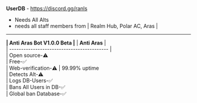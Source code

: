 **UserDB** - https://discord.gg/ranls
- Needs All Alts
- needs all staff members from | Realm Hub, Polar AC, Aras |
-------------------------------------------------------
**| Anti Aras Bot V1.0.0 Beta |**
|               **Anti Aras**                |     
| ------------------------------------------ |    
| Open source-⚠️                                                         
| Free-✅                                                                
| Web-verification-⚠️
| 99.99% uptime                          
| Detects Alt-⚠️       
| Logs DB-Users-✅                       
| Bans All Users in DB-✅                     
| Global ban Database-✅                     
